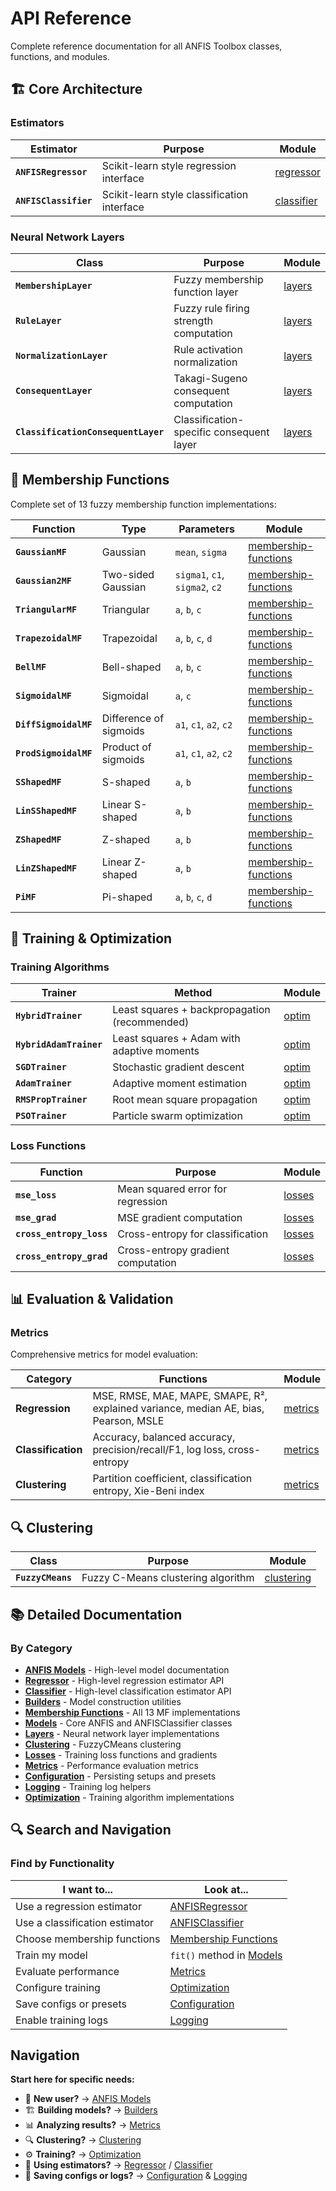 # API Reference

Complete reference documentation for all ANFIS Toolbox classes, functions, and modules.

## 🏗️ Core Architecture

### Estimators

| Estimator | Purpose | Module |
|-----------|---------|--------|
| **`ANFISRegressor`** | Scikit-learn style regression interface | [regressor](regressor.md) |
| **`ANFISClassifier`** | Scikit-learn style classification interface | [classifier](classifier.md) |


### Neural Network Layers

| Class | Purpose | Module |
|-------|---------|--------|
| **`MembershipLayer`** | Fuzzy membership function layer | [layers](layers.md) |
| **`RuleLayer`** | Fuzzy rule firing strength computation | [layers](layers.md) |
| **`NormalizationLayer`** | Rule activation normalization | [layers](layers.md) |
| **`ConsequentLayer`** | Takagi-Sugeno consequent computation | [layers](layers.md) |
| **`ClassificationConsequentLayer`** | Classification-specific consequent layer | [layers](layers.md) |

## 🎯 Membership Functions

Complete set of 13 fuzzy membership function implementations:

| Function | Type | Parameters | Module |
|----------|------|------------|--------|
| **`GaussianMF`** | Gaussian | `mean`, `sigma` | [membership-functions](membership-functions.md) |
| **`Gaussian2MF`** | Two-sided Gaussian | `sigma1`, `c1`, `sigma2`, `c2` | [membership-functions](membership-functions.md) |
| **`TriangularMF`** | Triangular | `a`, `b`, `c` | [membership-functions](membership-functions.md) |
| **`TrapezoidalMF`** | Trapezoidal | `a`, `b`, `c`, `d` | [membership-functions](membership-functions.md) |
| **`BellMF`** | Bell-shaped | `a`, `b`, `c` | [membership-functions](membership-functions.md) |
| **`SigmoidalMF`** | Sigmoidal | `a`, `c` | [membership-functions](membership-functions.md) |
| **`DiffSigmoidalMF`** | Difference of sigmoids | `a1`, `c1`, `a2`, `c2` | [membership-functions](membership-functions.md) |
| **`ProdSigmoidalMF`** | Product of sigmoids | `a1`, `c1`, `a2`, `c2` | [membership-functions](membership-functions.md) |
| **`SShapedMF`** | S-shaped | `a`, `b` | [membership-functions](membership-functions.md) |
| **`LinSShapedMF`** | Linear S-shaped | `a`, `b` | [membership-functions](membership-functions.md) |
| **`ZShapedMF`** | Z-shaped | `a`, `b` | [membership-functions](membership-functions.md) |
| **`LinZShapedMF`** | Linear Z-shaped | `a`, `b` | [membership-functions](membership-functions.md) |
| **`PiMF`** | Pi-shaped | `a`, `b`, `c`, `d` | [membership-functions](membership-functions.md) |

## 🔧 Training & Optimization

### Training Algorithms

| Trainer | Method | Module |
|---------|--------|--------|
| **`HybridTrainer`** | Least squares + backpropagation (recommended) | [optim](optim.md) |
| **`HybridAdamTrainer`** | Least squares + Adam with adaptive moments | [optim](optim.md) |
| **`SGDTrainer`** | Stochastic gradient descent | [optim](optim.md) |
| **`AdamTrainer`** | Adaptive moment estimation | [optim](optim.md) |
| **`RMSPropTrainer`** | Root mean square propagation | [optim](optim.md) |
| **`PSOTrainer`** | Particle swarm optimization | [optim](optim.md) |

### Loss Functions

| Function | Purpose | Module |
|----------|---------|--------|
| **`mse_loss`** | Mean squared error for regression | [losses](losses.md) |
| **`mse_grad`** | MSE gradient computation | [losses](losses.md) |
| **`cross_entropy_loss`** | Cross-entropy for classification | [losses](losses.md) |
| **`cross_entropy_grad`** | Cross-entropy gradient computation | [losses](losses.md) |

## 📊 Evaluation & Validation

### Metrics

Comprehensive metrics for model evaluation:

| Category | Functions | Module |
|----------|-----------|--------|
| **Regression** | MSE, RMSE, MAE, MAPE, SMAPE, R², explained variance, median AE, bias, Pearson, MSLE | [metrics](metrics.md) |
| **Classification** | Accuracy, balanced accuracy, precision/recall/F1, log loss, cross-entropy | [metrics](metrics.md) |
| **Clustering** | Partition coefficient, classification entropy, Xie-Beni index | [metrics](metrics.md) |


## 🔍 Clustering

| Class | Purpose | Module |
|-------|---------|--------|
| **`FuzzyCMeans`** | Fuzzy C-Means clustering algorithm | [clustering](clustering.md) |

## 📚 Detailed Documentation

### By Category

- **[ANFIS Models](../models/anfis.md)** - High-level model documentation
- **[Regressor](regressor.md)** - High-level regression estimator API
- **[Classifier](classifier.md)** - High-level classification estimator API
- **[Builders](builders.md)** - Model construction utilities
- **[Membership Functions](membership-functions.md)** - All 13 MF implementations
- **[Models](models.md)** - Core ANFIS and ANFISClassifier classes
- **[Layers](layers.md)** - Neural network layer implementations
- **[Clustering](clustering.md)** - FuzzyCMeans clustering
- **[Losses](losses.md)** - Training loss functions and gradients
- **[Metrics](metrics.md)** - Performance evaluation metrics
- **[Configuration](config.md)** - Persisting setups and presets
- **[Logging](logging.md)** - Training log helpers
- **[Optimization](optim.md)** - Training algorithm implementations

## 🔍 Search and Navigation

### Find by Functionality

| I want to... | Look at... |
|-------------|------------|
| Use a regression estimator | [ANFISRegressor](regressor.md) |
| Use a classification estimator | [ANFISClassifier](classifier.md) |
| Choose membership functions | [Membership Functions](membership-functions.md) |
| Train my model | `fit()` method in [Models](models.md) |
| Evaluate performance | [Metrics](metrics.md) |
| Configure training | [Optimization](optim.md) |
| Save configs or presets | [Configuration](config.md) |
| Enable training logs | [Logging](logging.md) |

## Navigation

**Start here for specific needs:**

- 🚀 **New user?** → [ANFIS Models](../models/anfis.md)
- 🏗️ **Building models?** → [Builders](builders.md)
- 📊 **Analyzing results?** → [Metrics](metrics.md)
- 🔍 **Clustering?** → [Clustering](clustering.md)
- ⚙️ **Training?** → [Optimization](optim.md)
- 🧪 **Using estimators?** → [Regressor](regressor.md) / [Classifier](classifier.md)
- 📝 **Saving configs or logs?** → [Configuration](config.md) & [Logging](logging.md)
